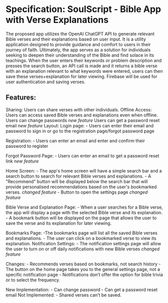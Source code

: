 # Specification: SoulScript - Bible App with Verse Explanations
The proposed app utilizes the OpenAI ChatGPT API to generate relevant Bible verses and their explanations based on user input. It is a utility application designed to provide guidance and comfort to users in their journey of faith. Ultimately, the app serves as a solution for individuals seeking to deepen their understanding of the Bible and find solace in its teachings.
When the user enters their keywords or problem description and presses the search button, an API call is made and it returns a bible verse with an explanation relevant to what keywords were entered, users can then save these verses+explanation for later viewing. Firebase will be used for user authentication and saving verses.

## Features:
Sharing: Users can share verses with other individuals.
Offline Access: Users can access saved Bible verses and explanations even when offline.
Users can change passwords *new feature*
Users can get a password reset email *new feature*
Layout:
Login page:
    - Users can enter their email and password to sign in or go to the registration page/forgot password page 

Registration:
    - Users can enter an email and enter and confirm their password to register

Forgot Password Page:
    - Users can enter an email to get a password reset link *new feature*

Home Screen:
    - The app's home screen will have a simple search bar and a search button to search for relevant Bible verses and explanations.
    - A "Recommend" button will be displayed below the search bar that will provide personalised recommendations based on the user's bookmarked verses. *changed feature*
    - Button to open the settings page *changed feature*

Bible Verse and Explanation Page:
    - When a user searches for a Bible verse, the app will display a page with the selected Bible verse and its explanation.
    - A bookmark button will be displayed on the page that allows the user to save the verse and its explanation for later viewing.

Bookmarks Page:
    -The bookmarks page will list all the saved Bible verses and explanations.
    - The user can click on a bookmarked verse to view its explanation.
Notification Settings:
    - The notification settings page will allow the user to turn on or off daily notifications with new Bible verses *changed feature*




Changes:
    - Recommends verses based on bookmarks, not search history
    - The button on the home page takes you to the general settings page, not a specific notification page
    - Notifications don’t offer the option for bible trivia or to select the frequency.

New Implementation:
    - Can change password
    - Can get a password reset email
Not Implemented:
    - Shared verses can’t be saved.
